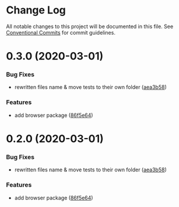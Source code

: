 # Change Log

All notable changes to this project will be documented in this file.
See [Conventional Commits](https://conventionalcommits.org) for commit guidelines.

# 0.3.0 (2020-03-01)


### Bug Fixes

* rewritten files name & move tests to their own folder ([aea3b58](https://github.com/belyas/ecommerce-app/commit/aea3b58dac3f0d7dae465705b9c48f52fe433558))


### Features

* add browser package ([86f5e64](https://github.com/belyas/ecommerce-app/commit/86f5e64288c953242ff1ac6f71d5e90f1f963a1d))





# 0.2.0 (2020-03-01)


### Bug Fixes

* rewritten files name & move tests to their own folder ([aea3b58](https://github.com/belyas/ecommerce-app/commit/aea3b58dac3f0d7dae465705b9c48f52fe433558))


### Features

* add browser package ([86f5e64](https://github.com/belyas/ecommerce-app/commit/86f5e64288c953242ff1ac6f71d5e90f1f963a1d))
